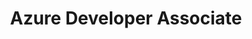 ---
title: Azure Developer Associate
description: AZ-204
draft: false
categories: Workshops
tags: 
slug: az-204
series: 
    - Workshops
series_order: 6
type: default
---